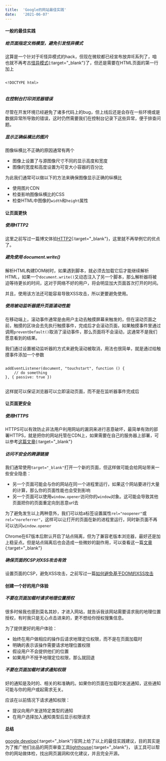 ```yaml
---
title:  'Google的网站最佳实践'
date:   '2021-06-07'
---
```


#### 一般的最佳实践

##### 给页面指定文档模型，避免引发怪异模式

这算是一个针对于IE怪异模式的hack，但现在微软都已经宣布放弃IE系列了，咱也就不再考古[怪异模式](https://developer.mozilla.org/en-US/docs/Mozilla/Mozilla_quirks_mode_behavior){:target="_blank"}了，但还是需要在HTML页面的第一行加上
<pre class="language-html"><code>
&lt;!DOCTYPE html&gt;
    </code></pre>

##### 在控制台打印浏览器错误

尽管在开发环境已经避免了诸多代码上的bug，但上线后还是会存在一些环境或是数据异常所导致的错误，这时仍然需要我们在控制台记录下这些异常，便于排查问题。

##### 显示正确纵横比的图片

图像纵横比不正确的原因通常有两个

* 图像上设置了与源图像尺寸不同的显示高度和宽度
* 图像的宽度和高度设置为可变大小容器的百分比

为此我们通常可以做以下的方法来确保图像显示正确的纵横比

* 使用图片CDN
* 检查影响图像纵横比的CSS
* 检查HTML中图像的`width`和`height`属性

#### 让页面更快

##### 使用HTTP2
这里之前写过一篇博文体验[HTTP2](https://lester-xie.github.io/%E7%BD%91%E7%BB%9C%E5%9F%BA%E7%A1%80/2017/10/24/HTTP2.html){:target="_blank"}，这里就不再举例它的优点了。

##### 避免使用 document.write()
解析HTML构建DOM树时，如果遇到脚本，就必须去加载它后才能继续解析HTML，如果一个`document.write()`又动态注入了另一个脚本，那么解析器将被迫等待更长的时间，这对于网络不好的用户，将会明显加大页面首次打开的时间。

并且，使用该方法还可能容易导致XSS攻击，所以更要避免使用。

##### 使用被动监听器提升页面滚动性能
在移动端上，滚动事件通常是由用户主动去触摸屏幕来触发的，但在滚动页面之前，触摸的区块会去先执行触摸事件，完成后才会滚动页面，如果触摸事件里通过调用`preventDefault()`取消了滚动事件，那么页面将不会滚动，这通常不是我们愿意看到的结果。

我们通过设置被动监听器的方式来避免滚动被取消，用法也很简单，就是通过给触摸事件添加一个参数
<pre class="language-javascript"><code>
addEventListener(document, "touchstart", function () {
    // do something
}, { passive: true })
    </code></pre>

这样就可以保证浏览器可以立即滚动页面，而不是在监听器事件完成后

#### 让页面更安全

##### 使用HTTPS
HTTPS可以有效防止非法用户利用网站的漏洞来进行恶意破坏，最简单有效的部署HTTPS，就是把你的网站托管在CDN上，如果需要在自己的服务器上部署，可以参考[这篇文章](https://developers.google.com/web/fundamentals/security/encrypt-in-transit/enable-https){:target="_blank"}

##### 访问不安全的跨源链接
我们通常使用`target="_blank"`打开一个新的页面，但这样做可能会给网站带来一些安全隐患：
* 另一个页面可能会与你的网站在同一个进程里运行，如果这个网站要进行大量的计算，那么你的页面性能也会受到影响
* 另一个页面可以使用`window.opener`访问你的`window`对象。这可能会导致其他页面把你的页面重定向到恶意url去

为了避免发生以上两种意外，我们可以给a标签设置属性`rel="noopener"`或`rel="noreferrer"`，这样可以让打开的页面在新的进程里运行，同时新页面不再可以访问`window.opener`

Chrome在67版本后默认开启了站点隔离，但为了兼容老版本浏览器，最好还是加上稳妥点。但是站点隔离后也会造成一些微妙的副作用，可以查看这一篇[文章](https://developers.google.com/web/updates/2018/07/site-isolation){:target="_blank"}

##### 确保页面的CSP对XSS攻击有效
设置页面的CSP，避免XSS攻击，之前写过一篇[如何避免基于DOM的XSS攻击](https://lester-xie.github.io/javascript/2021/03/01/dom-xss.html)

#### 创建一个好的用户体验
##### 不要在页面加载时请求地理位置授权
很多时候我也感到莫名其妙，才进入网站，就告诉我该网站需要请求我的地理位置授权，有时我只是无心点击进来的，更不想给你授权搜集信息。

为了提供更好的用户体验：
* 始终在用户做相应的操作后请求地理定位权限，而不是在页面加载时
* 明确的表示该操作需要请求地理位置权限
* 假设用户不会提供他们的位置
* 如果用户不授予地理定位权限，那么就回退

##### 不要在页面加载时请求通知权限
好的通知是及时的、相关的和准确的。如果你的页面在加载时发送通知，这些通知可能与你的用户或起需求无关。

应该在以前情况下请求通知权限：
* 提议向用户发送特定类型的通知
* 在用户选择加入通知类型后显示权限请求

#### 总结
[google develop](https://web.dev/lighthouse-best-practices/){:target="_blank"}官网上给了以上的最佳实践建议，目的其实是为了推广他们出品的网页审查工具[lighthouse](https://developers.google.com/web/tools/lighthouse/){:target="_blank"}，
该工具可以帮你的网站做体检，找出网页漏洞和优化建议，并且完全开源。

